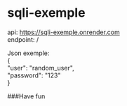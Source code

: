 # sqli-exemple

api: https://sqli-exemple.onrender.com </br>
endpoint: /

Json exemple: </br>
{ </br>
    "user": "random_user", </br>
    "password": "123" </br>
} </br>

###Have fun
